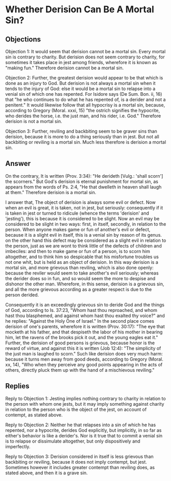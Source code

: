 # Whether Derision Can Be A Mortal Sin?

## Objections

Objection 1: It would seem that derision cannot be a mortal sin. Every mortal sin is contrary to charity. But derision does not seem contrary to charity, for sometimes it takes place in jest among friends, wherefore it is known as "making fun." Therefore derision cannot be a mortal sin.

Objection 2: Further, the greatest derision would appear to be that which is done as an injury to God. But derision is not always a mortal sin when it tends to the injury of God: else it would be a mortal sin to relapse into a venial sin of which one has repented. For Isidore says (De Sum. Bon. ii, 16) that "he who continues to do what he has repented of, is a derider and not a penitent." It would likewise follow that all hypocrisy is a mortal sin, because, according to Gregory (Moral. xxxi, 15) "the ostrich signifies the hypocrite, who derides the horse, i.e. the just man, and his rider, i.e. God." Therefore derision is not a mortal sin.

Objection 3: Further, reviling and backbiting seem to be graver sins than derision, because it is more to do a thing seriously than in jest. But not all backbiting or reviling is a mortal sin. Much less therefore is derision a mortal sin.

## Answer

On the contrary, It is written (Prov. 3:34): "He derideth [Vulg.: 'shall scorn'] the scorners." But God's derision is eternal punishment for mortal sin, as appears from the words of Ps. 2:4, "He that dwelleth in heaven shall laugh at them." Therefore derision is a mortal sin.

I answer that, The object of derision is always some evil or defect. Now when an evil is great, it is taken, not in jest, but seriously: consequently if it is taken in jest or turned to ridicule (whence the terms 'derision' and 'jesting'), this is because it is considered to be slight. Now an evil may be considered to be slight in two ways: first, in itself, secondly, in relation to the person. When anyone makes game or fun of another's evil or defect, because it is a slight evil in itself, this is a venial sin by reason of its genus. on the other hand this defect may be considered as a slight evil in relation to the person, just as we are wont to think little of the defects of children and imbeciles: and then to make game or fun of a person, is to scorn him altogether, and to think him so despicable that his misfortune troubles us not one whit, but is held as an object of derision. In this way derision is a mortal sin, and more grievous than reviling, which is also done openly: because the reviler would seem to take another's evil seriously; whereas the derider does so in fun, and so would seem the more to despise and dishonor the other man. Wherefore, in this sense, derision is a grievous sin, and all the more grievous according as a greater respect is due to the person derided.

Consequently it is an exceedingly grievous sin to deride God and the things of God, according to Is. 37:23, "Whom hast thou reproached, and whom hast thou blasphemed, and against whom hast thou exalted thy voice?" and he replies: "Against the Holy One of Israel." In the second place comes derision of one's parents, wherefore it is written (Prov. 30:17): "The eye that mocketh at his father, and that despiseth the labor of his mother in bearing him, let the ravens of the brooks pick it out, and the young eagles eat it." Further, the derision of good persons is grievous, because honor is the reward of virtue, and against this it is written (Job 12:4): "The simplicity of the just man is laughed to scorn." Such like derision does very much harm: because it turns men away from good deeds, according to Gregory (Moral. xx, 14), "Who when they perceive any good points appearing in the acts of others, directly pluck them up with the hand of a mischievous reviling."

## Replies

Reply to Objection 1: Jesting implies nothing contrary to charity in relation to the person with whom one jests, but it may imply something against charity in relation to the person who is the object of the jest, on account of contempt, as stated above.

Reply to Objection 2: Neither he that relapses into a sin of which he has repented, nor a hypocrite, derides God explicitly, but implicitly, in so far as either's behavior is like a derider's. Nor is it true that to commit a venial sin is to relapse or dissimulate altogether, but only dispositively and imperfectly.

Reply to Objection 3: Derision considered in itself is less grievous than backbiting or reviling, because it does not imply contempt, but jest. Sometimes however it includes greater contempt than reviling does, as stated above, and then it is a grave sin.